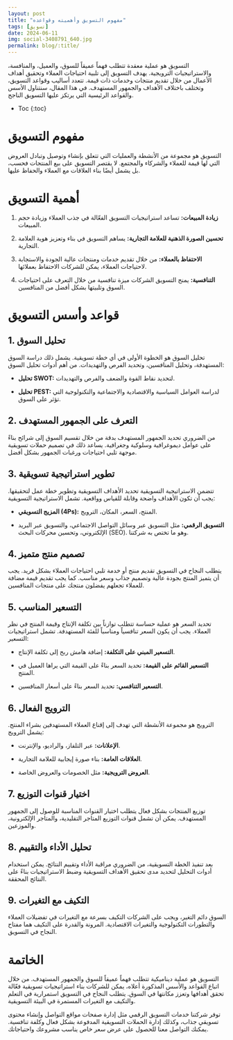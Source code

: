 ```yaml
---
layout: post
title: "مفهوم التسويق وأهميته وقواعده"
tags: [تسويق]
date: 2024-06-11
img: social-3408791_640.jpg
permalink: blog/:title/
---
```


التسويق هو عملية معقدة تتطلب فهماً عميقاً للسوق، والعميل، والمنافسة، والاستراتيجيات الترويجية. يهدف التسويق إلى تلبية احتياجات العملاء وتحقيق أهداف الأعمال من خلال تقديم منتجات وخدمات ذات قيمة. تتعدد أساليب وقواعد التسويق، وتختلف باختلاف الأهداف والجمهور المستهدف. في هذا المقال، سنتناول الأسس والقواعد الرئيسية التي يرتكز عليها التسويق الناجح.

* Toc
{:toc}

# مفهوم التسويق

التسويق هو مجموعة من الأنشطة والعمليات التي تتعلق بإنشاء وتوصيل وتبادل العروض التي لها قيمة للعملاء والشركاء والمجتمع. لا يقتصر التسويق على بيع المنتجات فحسب، بل يشمل أيضًا بناء العلاقات مع العملاء والحفاظ عليها.

# أهمية التسويق

1. **زيادة المبيعات:** تساعد استراتيجيات التسويق الفعّالة في جذب العملاء وزيادة حجم المبيعات.

2. **تحسين الصورة الذهنية للعلامة التجارية:** يساهم التسويق في بناء وتعزيز هوية العلامة التجارية.

3. **الاحتفاظ بالعملاء:** من خلال تقديم خدمات ومنتجات عالية الجودة والاستجابة لاحتياجات العملاء، يمكن للشركات الاحتفاظ بعملائها.

4. **التنافسية:** يمنح التسويق الشركات ميزة تنافسية من خلال التعرف على احتياجات السوق وتلبيتها بشكل أفضل من المنافسين.

# قواعد وأسس التسويق

## 1. **تحليل السوق**

تحليل السوق هو الخطوة الأولى في أي خطة تسويقية. يشمل ذلك دراسة السوق المستهدفة، وتحليل المنافسين، وتحديد الفرص والتهديدات. من أهم أدوات تحليل السوق:

- **تحليل SWOT:** لتحديد نقاط القوة والضعف والفرص والتهديدات.

- **تحليل PEST:** لدراسة العوامل السياسية والاقتصادية والاجتماعية والتكنولوجية التي تؤثر على السوق.

## 2. **التعرف على الجمهور المستهدف**

من الضروري تحديد الجمهور المستهدف بدقة من خلال تقسيم السوق إلى شرائح بناءً على عوامل ديموغرافية وسلوكية وجغرافية. يساعد ذلك في تصميم حملات تسويقية موجهة تلبي احتياجات ورغبات الجمهور بشكل أفضل.

## 3. **تطوير استراتيجية تسويقية**

تتضمن الاستراتيجية التسويقية تحديد الأهداف التسويقية وتطوير خطة عمل لتحقيقها. يجب أن تكون الأهداف واضحة وقابلة للقياس وواقعية. تشمل الاستراتيجية التسويقية:

- **المزيج التسويقي (4Ps):** المنتج، السعر، المكان، الترويج.

- **التسويق الرقمي:** مثل التسويق عبر وسائل التواصل الاجتماعي، والتسويق عبر البريد الإلكتروني، وتحسين محركات البحث (SEO). وهو ما تختص به شركتنا.

## 4. **تصميم منتج متميز**

يتطلب النجاح في التسويق تقديم منتج أو خدمة تلبي احتياجات العملاء بشكل فريد. يجب أن يتميز المنتج بجودة عالية وتصميم جذاب وسعر مناسب. كما يجب تقديم قيمة مضافة للعملاء تجعلهم يفضلون منتجك على منتجات المنافسين.

## 5. **التسعير المناسب**

تحديد السعر هو عملية حساسة تتطلب توازناً بين تكلفة الإنتاج وقيمة المنتج في نظر العملاء. يجب أن يكون السعر تنافسياً ومناسباً للفئة المستهدفة. تشمل استراتيجيات التسعير:

- **التسعير المبني على التكلفة:** إضافة هامش ربح إلى تكلفة الإنتاج.

- **التسعير القائم على القيمة:** تحديد السعر بناءً على القيمة التي يراها العميل في المنتج.

- **التسعير التنافسي:** تحديد السعر بناءً على أسعار المنافسين.

## 6. **الترويج الفعال**

الترويج هو مجموعة الأنشطة التي تهدف إلى إقناع العملاء المستهدفين بشراء المنتج. يشمل الترويج:

- **الإعلانات:** عبر التلفاز، والراديو، والإنترنت.

- **العلاقات العامة:** بناء صورة إيجابية للعلامة التجارية.

- **العروض الترويجية:** مثل الخصومات والعروض الخاصة.

## 7. **اختيار قنوات التوزيع**

توزيع المنتجات بشكل فعال يتطلب اختيار القنوات المناسبة للوصول إلى الجمهور المستهدف. يمكن أن تشمل قنوات التوزيع المتاجر التقليدية، والمتاجر الإلكترونية، والموزعين.

## 8. **تحليل الأداء والتقييم**

بعد تنفيذ الخطة التسويقية، من الضروري مراقبة الأداء وتقييم النتائج. يمكن استخدام أدوات التحليل لتحديد مدى تحقيق الأهداف التسويقية وضبط الاستراتيجيات بناءً على النتائج المحققة.

## 9. **التكيف مع التغيرات**

السوق دائم التغير، ويجب على الشركات التكيف بسرعة مع التغيرات في تفضيلات العملاء والتطورات التكنولوجية والتغيرات الاقتصادية. المرونة والقدرة على التكيف هما مفتاح النجاح في التسويق.

# الخاتمة

التسويق هو عملية ديناميكية تتطلب فهماً عميقاً للسوق والجمهور المستهدف. من خلال اتباع القواعد والأسس المذكورة أعلاه، يمكن للشركات بناء استراتيجيات تسويقية فعّالة تحقق أهدافها وتعزز مكانتها في السوق. يتطلب النجاح في التسويق استمرارية في التعلم والتكيف مع التغيرات المستمرة في البيئة التسويقية.

توفر شركتنا خدمات التسويق الرقمي مثل إدارة صفحات مواقع التواصل وإنشاء محتوى تسويقي جذاب، وكذلك إدارة الحملات التسويقية المدفوعة بشكل فعال وكلفة تنافسية. يمكنك التواصل معنا للحصول على عرض سعر خاص يناسب مشروعك واحتياجاتك.

